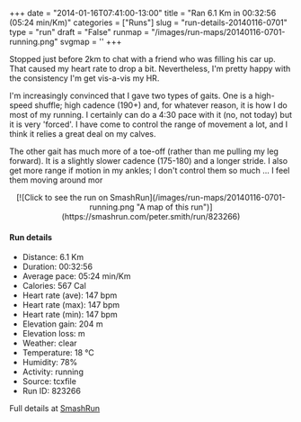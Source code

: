 +++
date = "2014-01-16T07:41:00-13:00"
title = "Ran 6.1 Km in 00:32:56 (05:24 min/Km)"
categories = ["Runs"]
slug = "run-details-20140116-0701"
type = "run"
draft = "False"
runmap = "/images/run-maps/20140116-0701-running.png"
svgmap = '<polyline points="87 32, 80 31, 61 37, 37 57, 35 58, 26 62, 20 64, 7 68, 1 65, 0 62, 14 53, 23 47, 45 33, 59 39, 62 37, 68 36, 69 34, 80 32, 87 34, 97 33, 100 36, 95 45, 92 44, 86 54, 83 53, 84 50">'
+++

Stopped just before 2km to chat with a friend who was filling his car up. That caused my heart rate to drop a bit. Nevertheless, I'm pretty happy with the consistency I'm get vis-a-vis my HR. 

I'm increasingly convinced that I gave two types of gaits. One is a high-speed shuffle; high cadence (190+) and, for whatever reason, it is how I do most of my running. I certainly can do a 4:30 pace with it (no, not today) but it is very 'forced'. I have come to control the range of movement a lot, and I think it relies a great deal on my calves. 

The other gait has much more of a toe-off (rather than me pulling my leg forward). It is a slightly slower cadence (175-180) and a longer stride. I also get more range if motion in my ankles; I don't control them so much ... I feel them moving around mor

<!--more-->

<center>
[![Click to see the run on SmashRun](/images/run-maps/20140116-0701-running.png "A map of this run")](https://smashrun.com/peter.smith/run/823266)
</center>

#### Run details

* Distance: 6.1 Km
* Duration: 00:32:56
* Average pace: 05:24 min/Km
* Calories: 567 Cal
* Heart rate (ave): 147 bpm
* Heart rate (max): 147 bpm
* Heart rate (min): 147 bpm
* Elevation gain: 204 m
* Elevation loss:  m
* Weather: clear
* Temperature: 18 &deg;C
* Humidity: 78%
* Activity: running
* Source: tcxfile
* Run ID: 823266

Full details at [SmashRun](https://smashrun.com/peter.smith/run/823266)